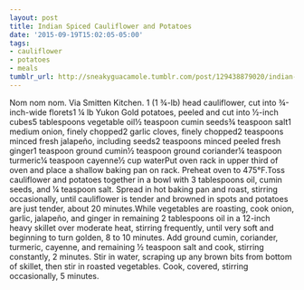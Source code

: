 ```yaml
---
layout: post
title: Indian Spiced Cauliflower and Potatoes
date: '2015-09-19T15:02:05-05:00'
tags:
- cauliflower
- potatoes
- meals
tumblr_url: http://sneakyguacamole.tumblr.com/post/129438879020/indian-spiced-cauliflower-and-potatoes
---
```

Nom nom nom. Via Smitten Kitchen. 1 (1 ¾-lb) head cauliflower, cut into ¾-inch-wide florets1 ¼ lb Yukon Gold potatoes, peeled and cut into ½-inch cubes5 tablespoons vegetable oil½ teaspoon cumin seeds¾ teaspoon salt1 medium onion, finely chopped2 garlic cloves, finely chopped2 teaspoons minced fresh jalapeño, including seeds2 teaspoons minced peeled fresh ginger1 teaspoon ground cumin½ teaspoon ground coriander¼ teaspoon turmeric¼ teaspoon cayenne½ cup waterPut oven rack in upper third of oven and place a shallow baking pan on rack. Preheat oven to 475°F.Toss cauliflower and potatoes together in a bowl with 3 tablespoons oil, cumin seeds, and ¼ teaspoon salt. Spread in hot baking pan and roast, stirring occasionally, until cauliflower is tender and browned in spots and potatoes are just tender, about 20 minutes.While vegetables are roasting, cook onion, garlic, jalapeño, and ginger in remaining 2 tablespoons oil in a 12-inch heavy skillet over moderate heat, stirring frequently, until very soft and beginning to turn golden, 8 to 10 minutes. Add ground cumin, coriander, turmeric, cayenne, and remaining ½ teaspoon salt and cook, stirring constantly, 2 minutes. Stir in water, scraping up any brown bits from bottom of skillet, then stir in roasted vegetables. Cook, covered, stirring occasionally, 5 minutes.
